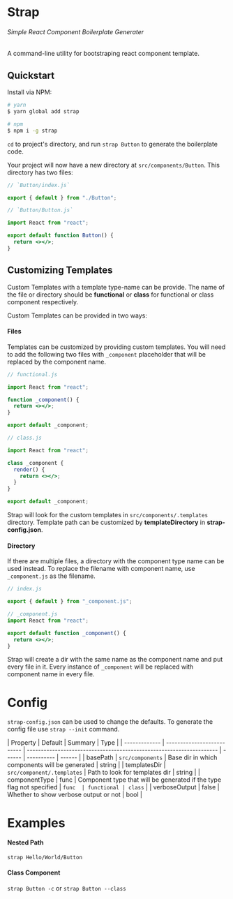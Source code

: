 # Strap

###### Simple React Component Boilerplate Generater

A command-line utility for bootstraping react component template.

## Quickstart

Install via NPM:

```bash
# yarn
$ yarn global add strap

# npm
$ npm i -g strap
```

`cd` to project's directory, and run `strap Button` to generate the boilerplate code.

Your project will now have a new directory at `src/components/Button`. This directory has two files:

```jsx
// `Button/index.js`

export { default } from "./Button";
```

```jsx
// `Button/Button.js`

import React from "react";

export default function Button() {
  return <></>;
}
```

## Customizing Templates

Custom Templates with a template type-name can be provide. The name of the file or directory should be **functional** or **class** for functional or class component respectively.

Custom Templates can be provided in two ways:

#### Files

Templates can be customized by providing custom templates. You will need to add the following two files with `_component` placeholder that will be replaced by the component name.

```jsx
// functional.js

import React from "react";

function _component() {
  return <></>;
}

export default _component;
```

```jsx
// class.js

import React from "react";

class _component {
  render() {
    return <></>;
  }
}

export default _component;
```

Strap will look for the custom templates in `src/components/.templates` directory. Template path can be customized by **templateDirectory** in **strap-config.json**.

#### Directory

If there are multiple files, a directory with the component type name can be used instead. To replace the filename with component name, use `_component.js` as the filename.

```jsx
// index.js

export { default } from "_component.js";
```

```jsx
// _component.js
import React from "react";

export default function _component() {
  return <></>;
}
```

Strap will create a dir with the same name as the component name and put every file in it. Every instance of `_component` will be replaced with component name in every file.

# Config

`strap-config.json` can be used to change the defaults. To generate the config file use `strap --init` command.

| Property      | Default                    | Summary                                                              | Type   |
| ------------- | -------------------------- | -------------------------------------------------------------------- | ------ | ---------- | ------ |
| basePath      | `src/components`           | Base dir in which components will be generated                       | string |
| templatesDir  | `src/component/.templates` | Path to look for templates dir                                       | string |
| componentType | func                       | Component type that will be generated if the type flag not specified | `func  | functional | class` |
| verboseOutput | false                      | Whether to show verbose output or not                                | bool   |

# Examples

#### Nested Path

`strap Hello/World/Button`

#### Class Component

`strap Button -c` or `strap Button --class`

